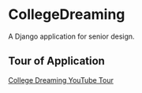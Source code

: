 # CollegeDreaming

A Django application for senior design.

## Tour of Application
[College Dreaming YouTube Tour](https://youtu.be/pwW6EIoI0q0)
